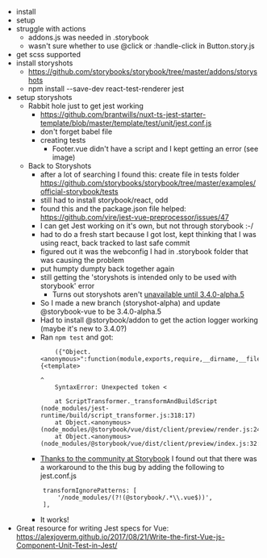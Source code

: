 - install
- setup
- struggle with actions
    - addons.js was needed in .storybook
    - wasn't sure whether to use @click or :handle-click in Button.story.js
- get scss supported
- install storyshots
    - https://github.com/storybooks/storybook/tree/master/addons/storyshots
    - npm install --save-dev react-test-renderer jest
- setup storyshots
    - Rabbit hole just to get jest working
        - https://github.com/brantwills/nuxt-ts-jest-starter-template/blob/master/template/test/unit/jest.conf.js
        - don't forget babel file
        - creating tests
            - Footer.vue didn't have a script and I kept getting an error (see image)
    - Back to Storyshots
        - after a lot of searching I found this: create file in tests folder https://github.com/storybooks/storybook/tree/master/examples/official-storybook/tests
        - still had to install storybook/react, odd
        - found this and the package.json file helped: https://github.com/vire/jest-vue-preprocessor/issues/47
        - I can get Jest working on it's own, but not through storybook :-/
        - had to do a fresh start because I got lost, kept thinking that I was using react, back tracked to last safe commit
        - figured out it was the webconfig I had in .storybook folder that was causing the problem
        - put humpty dumpty back together again
        - still getting the 'storyshots is intended only to be used with storybook' error
            - Turns out storyshots aren't [unavailable until 3.4.0-alpha.5](https://github.com/storybooks/storybook/issues/2797)
        - So I made a new branch (storyshot-alpha) and update @storybook-vue to be 3.4.0-alpha.5
        - Had to install @storybook/addon to get the action logger working (maybe it's new to 3.4.0?)
        - Ran `npm test` and got:
            ```
                ({"Object.<anonymous>":function(module,exports,require,__dirname,__filename,global,jest){<template>
                                                                                             ^
                SyntaxError: Unexpected token <

                at ScriptTransformer._transformAndBuildScript (node_modules/jest-runtime/build/script_transformer.js:318:17)
                at Object.<anonymous> (node_modules/@storybook/vue/dist/client/preview/render.js:24:21)
                at Object.<anonymous> (node_modules/@storybook/vue/dist/client/preview/index.js:32:15)
            ```
        - [Thanks to the community at Storybook](https://github.com/storybooks/storybook/issues/2800) I found out that there was a workaround to the this bug by adding the following to jest.conf.js
        ```
            transformIgnorePatterns: [
                '/node_modules/(?!(@storybook/.*\\.vue$))',
            ],
        ```
        - It works!
- Great resource for writing Jest specs for Vue: https://alexjoverm.github.io/2017/08/21/Write-the-first-Vue-js-Component-Unit-Test-in-Jest/

